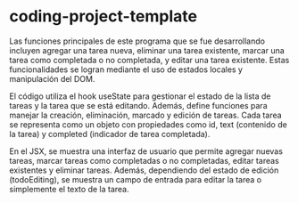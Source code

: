 # coding-project-template

Las funciones principales de este programa que se fue desarrollando incluyen agregar una tarea nueva, eliminar una tarea existente, marcar una tarea como completada o no completada, y editar una tarea existente. Estas funcionalidades se logran mediante el uso de estados locales y manipulación del DOM.

El código utiliza el hook useState para gestionar el estado de la lista de tareas y la tarea que se está editando. Además, define funciones para manejar la creación, eliminación, marcado y edición de tareas. Cada tarea se representa como un objeto con propiedades como id, text (contenido de la tarea) y completed (indicador de tarea completada).

En el JSX, se muestra una interfaz de usuario que permite agregar nuevas tareas, marcar tareas como completadas o no completadas, editar tareas existentes y eliminar tareas. Además, dependiendo del estado de edición (todoEditing), se muestra un campo de entrada para editar la tarea o simplemente el texto de la tarea.